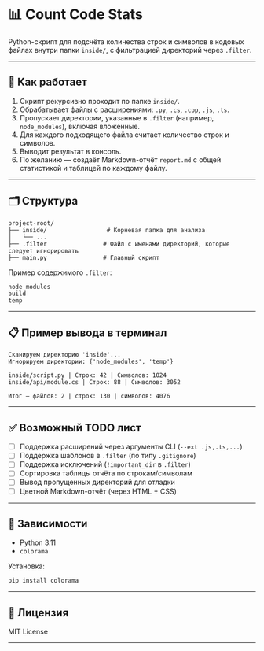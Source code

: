 # 📊 Count Code Stats

Python-скрипт для подсчёта количества строк и символов в кодовых файлах внутри папки `inside/`, с фильтрацией директорий через `.filter`.

---

## 🚀 Как работает

1. Скрипт рекурсивно проходит по папке `inside/`.
2. Обрабатывает файлы с расширениями: `.py`, `.cs`, `.cpp`, `.js`, `.ts`.
3. Пропускает директории, указанные в `.filter` (например, `node_modules`), включая вложенные.
4. Для каждого подходящего файла считает количество строк и символов.
5. Выводит результат в консоль.
6. По желанию — создаёт Markdown-отчёт `report.md` с общей статистикой и таблицей по каждому файлу.

---

## 🗂 Структура

```
project-root/
├── inside/                 # Корневая папка для анализа
│   └── ...
├── .filter                # Файл с именами директорий, которые следует игнорировать
├── main.py                # Главный скрипт
```

Пример содержимого `.filter`:
```
node_modules
build
temp
```

---

## 📋 Пример вывода в терминал
```
Сканируем директорию 'inside'...
Игнорируем директории: {'node_modules', 'temp'}

inside/script.py | Строк: 42 | Символов: 1024
inside/api/module.cs | Строк: 88 | Символов: 3052

Итог — файлов: 2 | строк: 130 | символов: 4076
```

---

## ✅ Возможный TODO лист

- [ ] Поддержка расширений через аргументы CLI (`--ext .js,.ts,...`)
- [ ] Поддержка шаблонов в `.filter` (по типу `.gitignore`)
- [ ] Поддержка исключений (`!important_dir` в `.filter`)
- [ ] Сортировка таблицы отчёта по строкам/символам
- [ ] Вывод пропущенных директорий для отладки
- [ ] Цветной Markdown-отчёт (через HTML + CSS)

---

## 🧠 Зависимости

- Python 3.11
- `colorama`

Установка:
```bash
pip install colorama
```

---

## 📎 Лицензия
MIT License

---

